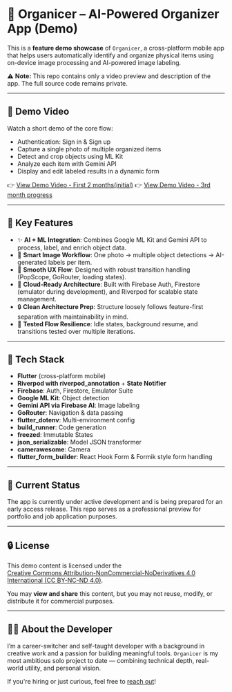 # 📱 Organicer – AI-Powered Organizer App (Demo)

This is a **feature demo showcase** of `Organicer`, a cross-platform mobile app that helps users automatically identify and organize physical items using on-device image processing and AI-powered image labeling.

⚠️ **Note:** This repo contains only a video preview and description of the app. The full source code remains private.

---

## 🎥 Demo Video

Watch a short demo of the core flow:
- Authentication: Sign in & Sign up
- Capture a single photo of multiple organized items
- Detect and crop objects using ML Kit
- Analyze each item with Gemini API
- Display and edit labeled results in a dynamic form

  
👉 [View Demo Video - First 2 months(initial)](https://drive.google.com/file/d/1-VuDN4p8-N8clkrakhw6dWXIp-WNyLFG/view?usp=drive_link)
👉 [View Demo Video - 3rd month progress](https://drive.google.com/file/d/1cir8nJ6NVeL_AofV7UV2Y8U32_1Lpxdc/view?usp=sharing)

---

## 🧠 Key Features

- ✨ **AI + ML Integration**: Combines Google ML Kit and Gemini API to process, label, and enrich object data.
- 📸 **Smart Image Workflow**: One photo → multiple object detections → AI-generated labels per item.
- 🔁 **Smooth UX Flow**: Designed with robust transition handling (PopScope, GoRouter, loading states).
- 📂 **Cloud-Ready Architecture**: Built with Firebase Auth, Firestore (emulator during development), and Riverpod for scalable state management.
- 🔒 **Clean Architecture Prep**: Structure loosely follows feature-first separation with maintainability in mind.
- 🧪 **Tested Flow Resilience**: Idle states, background resume, and transitions tested over multiple iterations.

---

## 🧰 Tech Stack

- **Flutter** (cross-platform mobile)
- **Riverpod with riverpod_annotation** + **State Notifier**
- **Firebase**: Auth, Firestore, Emulator Suite
- **Google ML Kit**: Object detection
- **Gemini API via Firebase AI**: Image labeling
- **GoRouter**: Navigation & data passing
- **flutter_dotenv**: Multi-environment config
- **build_runner**: Code generation
- **freezed**: Immutable States
- **json_serializable**: Model JSON transformer
- **camerawesome**: Camera
- **flutter_form_builder**: React Hook Form & Formik style form handling

---

## 📍 Current Status

The app is currently under active development and is being prepared for an early access release.
This repo serves as a professional preview for portfolio and job application purposes.

---

## 🔒 License

This demo content is licensed under the  
[Creative Commons Attribution-NonCommercial-NoDerivatives 4.0 International (CC BY-NC-ND 4.0)](https://creativecommons.org/licenses/by-nc-nd/4.0/).

You may **view and share** this content, but you may not reuse, modify, or distribute it for commercial purposes.

---

## 🙋‍♂️ About the Developer

I’m a career-switcher and self-taught developer with a background in creative work and a passion for building meaningful tools. `Organicer` is my most ambitious solo project to date — combining technical depth, real-world utility, and personal vision.

If you're hiring or just curious, feel free to [reach out](mailto:tok.riady@gmail.com)!


